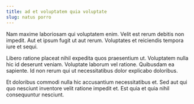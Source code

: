 ```yaml
---
title: ad et voluptatem quia voluptate
slug: natus porro
---
```


Nam maxime laboriosam qui voluptatem enim. Velit est rerum debitis non impedit. Aut et ipsum fugit ut aut rerum. Voluptates et reiciendis tempora iure et sequi.

Libero ratione placeat nihil expedita quos praesentium ut. Voluptatem nulla hic id deserunt veniam. Voluptate laborum vel ratione. Quibusdam ea sapiente. Id non rerum qui ut necessitatibus dolor explicabo doloribus.

Et doloribus commodi nulla hic accusantium necessitatibus et. Sed aut qui quo nesciunt inventore velit ratione impedit et. Est quia et quia nihil consequuntur nesciunt.
